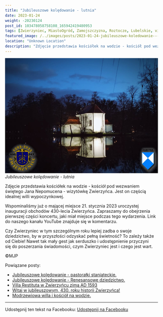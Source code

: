 ```yaml
---
title: "Jubileuszowe kolędowanie - lutnia"
date: 2023-01-24
weight: -20230124
post_id: 103478058758108_165942419480953
tags: [Zwierzyniec, MiastoOgród, Zamojszczyzna, Roztocze, Lubelskie, villarestituta, turystyka, dziedzictwo, zabytki, krajobrazy]
featured_image: /../images/posts/2023-01-24-jubileuszowe-koledowanie---lutnia.jpg
location: "Unknown Location"
description: "Zdjęcie przedstawia kościółek na wodzie - kościół pod wezwaniem świętego Jana Nepomucena - wizytówkę Zwierzyńca. Jest on częścią idealnej willi wypocz..."
---
```


![Jubileuszowe kolędowanie - lutnia](/images/posts/2023-01-24-jubileuszowe-koledowanie---lutnia.jpg)
*Jubileuszowe kolędowanie - lutnia*

Zdjęcie przedstawia kościółek na wodzie - kościół pod wezwaniem świętego Jana Nepomucena - wizytówkę Zwierzyńca. Jest on częścią idealnej willi wypoczynkowej.

Wspominaliśmy już o mającej miejsce 21. stycznia 2023 uroczystej inauguracji obchodów 430-lecia Zwierzyńca. Zapraszamy do obejrzenia pierwszej części koncertu, jaki miał miejsce podczas tego wydarzenia. Link do naszego kanału YouTube znajduje się w komentarzu.

Czy Zwierzyniec w tym szczególnym roku lepiej zadba o swoje dziedzictwo, by w przyszłości odzyskać pełną świetność?
To zależy także od Ciebie!
Nawet tak mały gest jak serduszko i udostępnienie przyczyni się do poszerzania świadomości, czym Zwierzyniec jest i czego jest wart.



©MJP

Powiązane posty:
- [Jubileuszowe kolędowanie - pastorałki staniąteckie.](/posts/Jubileuszowe-koledowanie-pastoralki-staniateckie)
- [Jubileuszowe kolędowanie - Renesansowe dziedzictwo.](/posts/Jubileuszowe-koledowanie-Renesansowe-dziedzictwo)
- [Villa Restituta w Zwierzyńcu zimą AD 1593](/posts/Villa-Restituta-w-Zwierzyncu-zima-AD-1593)
- [Witaj w jubileuszowym, 430. roku historii Zwierzyńca!](/posts/Witaj-w-jubileuszowym-430-roku-historii-Zwierzynca)
- [Modrzewiowa willa i kościół na wodzie.](/posts/Modrzewiowa-willa-i-kosciol-na-wodzie)


---

Udostępnij ten tekst na Facebooku:
[Udostępnij na Facebooku](https://www.facebook.com/sharer/sharer.php?u=https://stowarzyszeniewachniewskiej.pl/posts/Jubileuszowe-koledowanie---lutnia)

<script type="application/ld+json">
{
  "@context": "https://schema.org",
  "@type": "BlogPosting",
  "headline": "Jubileuszowe kolędowanie - lutnia",
  "datePublished": "2023-01-24",
  "dateModified": "2023-01-24",
  "author": {
    "@type": "Person",
    "name": "Michał Jan Patyk"
  },
  "publisher": {
    "@type": "Organization",
    "name": "Stowarzyszenie im. Aleksandry Wachniewskiej",
    "logo": {
      "@type": "ImageObject",
      "url": "https://stowarzyszeniewachniewskiej.pl/images/logo/logo.svg"
    }
  },
  "mainEntityOfPage": {
    "@type": "WebPage",
    "@id": "https://stowarzyszeniewachniewskiej.pl/posts/jubileuszowe-koledowanie---lutnia"
  },
  "image": {
    "@type": "ImageObject",
    "url": "https://stowarzyszeniewachniewskiej.pl//images/posts/2023-01-24-jubileuszowe-koledowanie---lutnia.jpg"
  },
  "articleSection": "Dziedzictwo Kulturowe i Zabytki",
  "keywords": "[Zwierzyniec, MiastoOgród, Zamojszczyzna, Roztocze, Lubelskie, villarestituta, turystyka, dziedzictwo, zabytki, krajobrazy]",
  "wordCount": 124,
  "articleBody": "lutnia.jpg\nlocation: \"Unknown Location\"\ndescription: \"Zdjęcie przedstawia kościółek na wodzie - kościół pod wezwaniem świętego Jana Nepomucena - wizytówkę Zwierzyńca. Jest on częścią idealnej willi wypocz...\"\n\n\nZdjęcie przedstawia kościółek na wodzie - kościół pod wezwaniem świętego Jana Nepomucena - wizytówkę Zwierzyńca. Jest on częścią idealnej willi wypoczynkowej.\n\nWspominaliśmy już o mającej miejsce 21. stycznia 2023 uroczystej inauguracji obchodów 430-lecia Zwierzyńca. Zapraszamy do obejrzenia pierwszej części koncertu, jaki miał miejsce podczas tego wydarzenia. Link do naszego kanału YouTube znajduje się w komentarzu.\n\nCzy Zwierzyniec w tym szczególnym roku lepiej zadba o swoje dziedzictwo, by w przyszłości odzyskać pełną świetność?\nTo zależy także od Ciebie!\nNawet tak mały gest jak serduszko i udostępnienie przyczyni się do poszerzania świadomości, czym Zwierzyniec jest i czego jest wart.\n\n\n\n©MJP",
  "description": "Zdjęcie przedstawia kościółek na wodzie - kościół pod wezwaniem świętego Jana Nepomucena - wizytówkę Zwierzyńca. Jest on częścią idealnej willi wypocz...",
  "copyrightHolder": {
    "@type": "Person",
    "name": "Michał Jan Patyk"
  }
}
</script>
<script type="application/ld+json">
{
  "@context": "https://schema.org",
  "@type": "BreadcrumbList",
  "itemListElement": [
    {
      "@type": "ListItem",
      "position": 1,
      "name": "Home",
      "item": "https://stowarzyszeniewachniewskiej.pl"
    },
    {
      "@type": "ListItem",
      "position": 2,
      "name": "posts",
      "item": "https://stowarzyszeniewachniewskiej.pl/posts"
    },
    {
      "@type": "ListItem",
      "position": 3,
      "name": "Jubileuszowe kolędowanie - lutnia",
      "item": "https://stowarzyszeniewachniewskiej.pl/posts/jubileuszowe-koledowanie---lutnia"
    }
  ]
}
</script>
